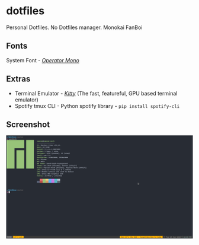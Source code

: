 # dotfiles
Personal Dotfiles. No Dotfiles manager. Monokai FanBoi

## Fonts
System Font - [_Operator Mono_](https://www.typography.com/blog/introducing-operator)

## Extras

* Terminal Emulator - [_Kitty_](https://sw.kovidgoyal.net/kitty/) (The fast, featureful, GPU based terminal emulator)
* Spotify tmux CLI - Python spotify library - `pip install spotify-cli`

## Screenshot
![terminal-tmux](https://raw.githubusercontent.com/sauravhiremath/dotfiles/master/screenshots/terminal.png)

